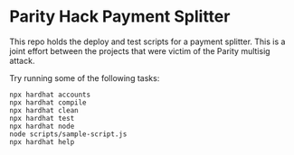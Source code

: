 # Parity Hack Payment Splitter

This repo holds the deploy and test scripts for a payment splitter. This is a joint effort between the projects that were victim of the Parity multisig attack. 


Try running some of the following tasks:

```shell
npx hardhat accounts
npx hardhat compile
npx hardhat clean
npx hardhat test
npx hardhat node
node scripts/sample-script.js
npx hardhat help
```
